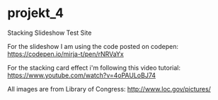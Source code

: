 # projekt_4
Stacking Slideshow Test Site


For the slideshow I am using the code posted on codepen: https://codepen.io/mirja-t/pen/rNRVaYx

For the stacking card effect i'm following this video tutorial: https://www.youtube.com/watch?v=4oPAULoBJ74

All images are from Library of Congress: http://www.loc.gov/pictures/
